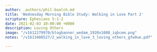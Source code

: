 ```yaml
---
author: _authors/phil-boalch.md
title: 'Wednesday Morning Bible Study: Walking in Love Part 2'
scripture: Ephesians 5:1-2
date: 2021-02-03 10:00:00 +0000
description: Loving Others
image: "/v1612279970/blogbanner_wedam_1920x1080_iqbcem.png"
notes: "/v1613488527/2_walking_in_love_3_loving_others_gfw9ue.pdf"

---
```

